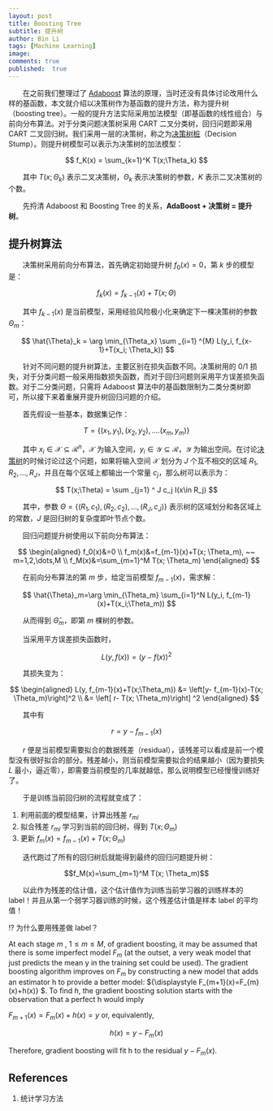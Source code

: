 ```yaml
---
layout: post
title: Boosting Tree
subtitle: 提升树
author: Bin Li
tags: [Machine Learning]
image: 
comments: true
published:  true
---
```


　　在之前我们整理过了 [Adaboost](https://binlidaily.github.io/2018-10-29-adaboost/) 算法的原理，当时还没有具体讨论改用什么样的基函数，本文就介绍以决策树作为基函数的提升方法，称为提升树（boosting tree）。一般的提升方法实际采用加法模型（即基函数的线性组合）与前向分布算法。对于分类问题决策树采用 CART 二叉分类树，回归问题即采用 CART 二叉回归树。我们采用一层的决策树，称之为[决策树桩](https://binlidaily.github.io/2019-06-04-decision-stump)（Decision Stump）。则提升树模型可以表示为决策树的加法模型：

$$
f_K(x) = \sum_{k=1}^K T(x;\Theta_k)
$$

　　其中 $T(x;\Theta_k)$ 表示二叉决策树，$\Theta_k$ 表示决策树的参数，$K$ 表示二叉决策树的个数。

　　先捋清 Adaboost 和 Boosting Tree 的关系，**AdaBoost + 决策树 = 提升树**。



## 提升树算法
　　决策树采用前向分布算法，首先确定初始提升树 $f_0(x)=0$，第 $k$ 步的模型是：

$$
f_k(x) = f_{k-1}(x) + T(x;\Theta)
$$

　　其中 $f_{k-1}(x)$ 是当前模型，采用经验风险极小化来确定下一棵决策树的参数 $\Theta_m$：

$$
\hat{\Theta}_k = \arg  \min_{\Theta_x} \sum _{i=1} ^{M} L(y_i, f_{x-1}+T(x_i; \Theta_k))
$$

　　针对不同问题的提升树算法，主要区别在损失函数不同。决策树用的 0/1 损失，对于分类问题一般采用指数损失函数，而对于回归问题则采用平方误差损失函数。对于二分类问题，只需将 Adaboost 算法中的基函数限制为二类分类树即可，所以接下来着重展开提升树回归问题的介绍。

　　首先假设一些基本，数据集记作：

$$
T = \left\{ \left( x_1 , y _ { 1 } \right) , \left( x _ { 2 } , y _ { 2 } \right) , \ldots . \left( x _ { m } , y _ { m } \right) \right\}
$$

　　其中 $x_i \in \mathcal{X} \subseteq \mathcal{R}^n$，$\mathcal{X}$ 为输入空间，$y_i \in \mathcal{Y} \subseteq \mathcal{R}$，$\mathcal{Y}$ 为输出空间。在讨论[决策树](https://binlidaily.github.io/2018-09-11-decision-tree/)的时候讨论过这个问题，如果将输入空间 $\mathcal{X}$ 划分为 $J$ 个互不相交的区域 $R_1, R_2, \dots, R_J$，并且在每个区域上都输出一个常量 $c_j$，那么树可以表示为：

$$
T(x;\Theta) = \sum _{j=1} ^ J c_j I(x\in R_j)
$$

　　其中，参数 $\Theta=\{(R_1, c_1), (R_2, c_2), \dots, (R_J, c_J)\}$ 表示树的区域划分和各区域上的常数，$J$ 是回归树的复杂度即叶节点个数。

　　回归问题提升树使用以下前向分布算法：

$$
\begin{aligned}
f_0(x)&=0 \\
f_m(x)&=f_{m-1}(x)+T(x; \Theta_m), ~~ m=1,2,\dots,M \\
f_M(x)&=\sum_{m=1}^M T(x; \Theta_m)
\end{aligned}
$$

　　在前向分布算法的第 $m$ 步，给定当前模型 $f_{m-1}(x)$，需求解：

$$
\hat{\Theta}_m=\arg \min_{\Theta_m} \sum_{i=1}^N L(y_i, f_{m-1}(x)+T(x_i;\Theta_m))
$$

　　从而得到 $\hat{\Theta}_m$，即第 $m$ 棵树的参数。

　　当采用平方误差损失函数时，

$$
L(y, f(x))=(y-f(x))^2
$$

　　其损失变为：

$$
\begin{aligned}
L(y, f_{m-1}(x)+T(x;\Theta_m)) &= \left[y- f_{m-1}(x)-T(x; \Theta_m)\right]^2 \\
&= \left[ r- T(x; \Theta_m)\right] ^2
\end{aligned}
$$

　　其中有

$$
r=y-f_{m-1}(x)
$$

　　$r$ 便是当前模型需要拟合的数据残差（residual），该残差可以看成是前一个模型没有很好拟合的部分。残差越小，则当前模型需要拟合的结果越小（因为要损失 $L$ 最小，逼近零），即需要当前模型的几率就越低，那么说明模型已经慢慢训练好了。

　　于是训练当前回归树的流程就变成了：

1. 利用前面的模型结果，计算出残差 $r_{mi}$
2. 拟合残差 $r_{mi}$ 学习到当前的回归树，得到 $T(x;\Theta_m)$
3. 更新 $f_m(x)=f_{m-1}(x)+T(x; \Theta_m)$

　　迭代跑过了所有的回归树后就能得到最终的回归问题提升树：

$$f_M(x)=\sum_{m=1}^M T(x; \Theta_m)$$

　　以此作为残差的估计值，这个估计值作为训练当前学习器的训练样本的 label！并且从第一个弱学习器训练的时候，这个残差估计值是样本 label 的平均值！

⁉️ 为什么要用残差做 label？

At each stage ${\displaystyle m}$ , ${\displaystyle 1\leq m\leq M}$, of gradient boosting, it may be assumed that there is some imperfect model ${\displaystyle F_{m}}$ (at the outset, a very weak model that just predicts the mean y in the training set could be used). The gradient boosting algorithm improves on ${\displaystyle F_{m}}$ by constructing a new model that adds an estimator h to provide a better model: ${\displaystyle F_{m+1}(x)=F_{m}(x)+h(x)} $. To find ${\displaystyle h}$, the gradient boosting solution starts with the observation that a perfect h would imply

${\displaystyle F_{m+1}(x)=F_{m}(x)+h(x)=y}$ or, equivalently,

$${\displaystyle h(x)=y-F_{m}(x)} $$

Therefore, gradient boosting will fit h to the residual ${\displaystyle y-F_{m}(x)}$. 


## References
1. 统计学习方法